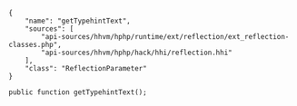 ``` yamlmeta
{
    "name": "getTypehintText",
    "sources": [
        "api-sources/hhvm/hphp/runtime/ext/reflection/ext_reflection-classes.php",
        "api-sources/hhvm/hphp/hack/hhi/reflection.hhi"
    ],
    "class": "ReflectionParameter"
}
```




``` Hack
public function getTypehintText();
```
<!-- HHAPIDOC -->
